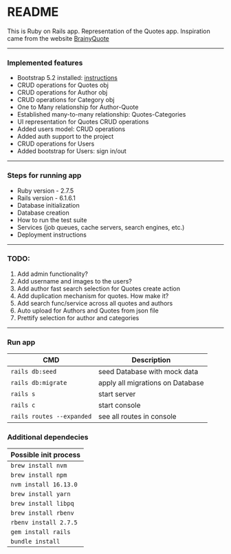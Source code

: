 # README

This is Ruby on Rails app. Representation of the Quotes app.
Inspiration came from the website [BrainyQuote](https://www.brainyquote.com)

---

### Implemented features

- Bootstrap 5.2 installed: [instructions](https://dev.to/songta17/rails-6-with-bootstrap-5-5c08)
- CRUD operations for Quotes obj
- CRUD operations for Author obj
- CRUD operations for Category obj
- One to Many relationship for Author-Quote
- Established many-to-many relationship: Quotes-Categories
- UI representation for Quotes CRUD operations
- Added users model: CRUD operations
- Added auth support to the project
- CRUD operations for Users
- Added bootstrap for Users: sign in/out

---

### Steps for running app

- Ruby version - 2.7.5
- Rails version - 6.1.6.1
- Database initialization
- Database creation
- How to run the test suite
- Services (job queues, cache servers, search engines, etc.)
- Deployment instructions

---

### TODO:

1. Add admin functionality?
2. Add username and images to the users?
3. Add author fast search selection for Quotes create action
4. Add duplication mechanism for quotes. How make it?
5. Add search func/service across all quotes and authors
6. Auto upload for Authors and Quotes from json file
7. Prettify selection for author and categories

---

### Run app

| CMD                       | Description                      |
| ------------------------- | -------------------------------- |
| `rails db:seed`           | seed Database with mock data     |
| `rails db:migrate`        | apply all migrations on Database |
| `rails s`                 | start server                     |
| `rails c`                 | start console                    |
| `rails routes --expanded` | see all routes in console        |

### Additional dependecies
| Possible init process     |
| ------------------------- |
| `brew install nvm`        |
| `brew install npm`        |
| `nvm install 16.13.0`     |
| `brew install yarn`       |
| `brew install libpq`      |
| `brew install rbenv`      |
| `rbenv install 2.7.5`     |
| `gem install rails`       |
| `bundle install`          |
